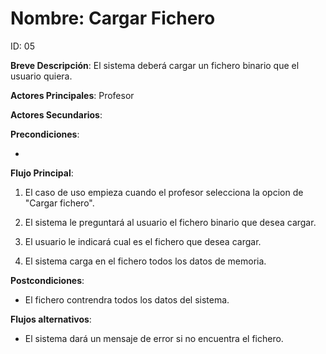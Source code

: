 # Nombre: Cargar Fichero

ID: 05

**Breve Descripción**: El sistema deberá cargar un fichero binario que el usuario quiera.

**Actores Principales**: Profesor

**Actores Secundarios**: 

**Precondiciones**:

   * 

**Flujo Principal**:

   1. El caso de uso empieza cuando el profesor selecciona la opcion de "Cargar fichero".

   2. El sistema le preguntará al usuario el fichero binario que desea cargar.

   3. El usuario le indicará cual es el fichero que desea cargar.

   4. El sistema carga en el fichero todos los datos de memoria.

**Postcondiciones**:

   * El fichero contrendra todos los datos del sistema.

**Flujos alternativos**:

   * El sistema dará un mensaje de error si no encuentra el fichero.



